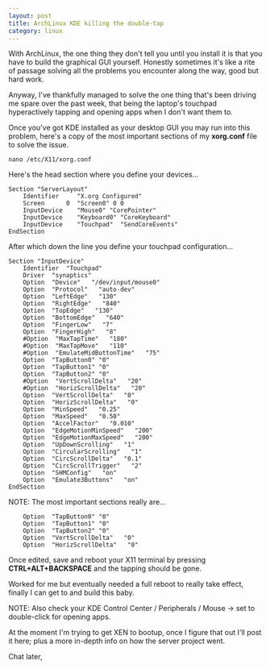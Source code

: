 ```yaml
---
layout: post
title: ArchLinux KDE killing the double-tap
category: linux
---
```


With ArchLinux, the one thing they don't tell you until you install it is that you have to build the graphical GUI yourself.  Honestly sometimes it's like a rite of passage solving all the problems you encounter along the way, good but hard work.

Anyway, I've thankfully managed to solve the one thing that's been driving me spare over the past week, that being the laptop's touchpad hyperactively tapping and opening apps when I don't want them to.

Once you've got KDE installed as your desktop GUI you may run into this problem, here's a copy of the most important sections of my **xorg.conf** file to solve the issue.

    nano /etc/X11/xorg.conf

Here's the head section where you define your devices...

    Section "ServerLayout"
    	Identifier     "X.org Configured"
    	Screen      0  "Screen0" 0 0
    	InputDevice    "Mouse0" "CorePointer"
    	InputDevice    "Keyboard0" "CoreKeyboard"
    	InputDevice    "Touchpad"  "SendCoreEvents"
    EndSection

After which down the line you define your touchpad configuration...

    Section "InputDevice"
        Identifier  "Touchpad"
    	Driver  "synaptics"
    	Option  "Device"   "/dev/input/mouse0"
    	Option  "Protocol"   "auto-dev"
    	Option  "LeftEdge"   "130"
    	Option  "RightEdge"   "840"
    	Option  "TopEdge"   "130"
    	Option  "BottomEdge"   "640"
    	Option  "FingerLow"   "7"
    	Option  "FingerHigh"   "8"
    	#Option  "MaxTapTime"   "180"
    	#Option  "MaxTapMove"   "110"
    	#Option  "EmulateMidButtonTime"   "75"
        Option  "TapButton0" "0"
        Option  "TapButton1" "0"
        Option  "TapButton2" "0"
    	#Option  "VertScrollDelta"   "20"
    	#Option  "HorizScrollDelta"   "20"
    	Option  "VertScrollDelta"   "0"
    	Option  "HorizScrollDelta"   "0"
    	Option  "MinSpeed"   "0.25"
    	Option  "MaxSpeed"   "0.50"
    	Option  "AccelFactor"   "0.010"
    	Option  "EdgeMotionMinSpeed"   "200"
    	Option  "EdgeMotionMaxSpeed"   "200"
    	Option  "UpDownScrolling"   "1"
    	Option  "CircularScrolling"   "1"
    	Option  "CircScrollDelta"   "0.1"
    	Option  "CircScrollTrigger"   "2"
    	Option  "SHMConfig"   "on"
    	Option  "Emulate3Buttons"   "on"
    EndSection

NOTE: The most important sections really are...

        Option  "TapButton0" "0"
        Option  "TapButton1" "0"
        Option  "TapButton2" "0"
      	Option  "VertScrollDelta"   "0"
      	Option  "HorizScrollDelta"   "0"

Once edited, save and reboot your X11 terminal by pressing **CTRL+ALT+BACKSPACE** and the tapping should be gone.

Worked for me but eventually needed a full reboot to really take effect, finally I can get to and build this baby.

NOTE: Also check your KDE Control Center / Peripherals / Mouse -> set to double-click for opening apps.

At the moment I'm trying to get XEN to bootup, once I figure that out I'll post it here; plus a more in-depth info on how the server project went.

Chat later,
